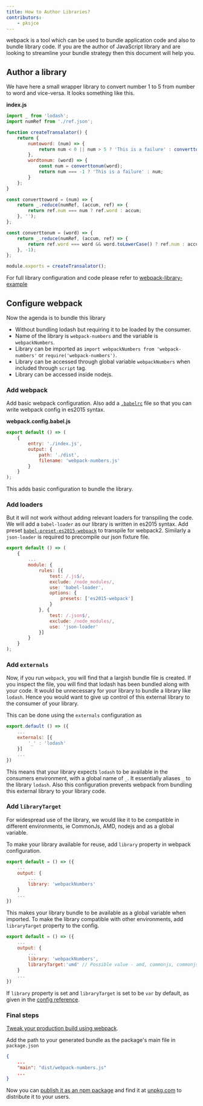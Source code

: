 ```yaml
---
title: How to Author Libraries?
contributors:
    - pksjce
---
```


webpack is a tool which can be used to bundle application code and also to bundle library code. If you are the author of JavaScript library and are looking to streamline your bundle strategy then this document will help you.

## Author a library

We have here a small wrapper library to convert number 1 to 5 from number to word and vice-versa. It looks something like this.

__index.js__
```javascript
import _ from 'lodash';
import numRef from './ref.json';

function createTransalator() {
    return {
        numtoword: (num) => {
            return num < 0 || num > 5 ? 'This is a failure' : converttoword(num);
        },
        wordtonum: (word) => {
            const num = converttonum(word);
            return num === -1 ? 'This is a failure' : num;
        }
    };
}

const converttoword = (num) => {
    return _.reduce(numRef, (accum, ref) => {
        return ref.num === num ? ref.word : accum;
    }, '');
};

const converttonum = (word) => {
    return _.reduce(numRef, (accum, ref) => {
        return ref.word === word && word.toLowerCase() ? ref.num : accum;
    }, -1);
};

module.exports = createTransalator();

```
For full library configuration and code please refer to [webpack-library-example](https://github.com/kalcifer/webpack-library-example)

## Configure webpack

Now the agenda is to bundle this library
  - Without bundling lodash but requiring it to be loaded by the consumer.
  - Name of the library is `webpack-numbers` and the variable is `webpackNumbers`.
  - Library can be imported as `import webpackNumbers from 'webpack-numbers'` or `require('webpack-numbers')`.
  - Library can be accessed through global variable `webpackNumbers` when included through `script` tag.
  - Library can be accessed inside nodejs.

### Add webpack

Add basic webpack configuration.
Also add a [`.babelrc`](https://babeljs.io/docs/usage/babelrc/) file so that you can write webpack config in es2015 syntax.

__webpack.config.babel.js__
```javascript
export default () => (
    {
        entry: './index.js',
        output: {
            path: './dist',
            filename: 'webpack-numbers.js'
        }
    }
);

```

This adds basic configuration to bundle the library.

### Add loaders

But it will not work without adding relevant loaders for transpiling the code.
We will add a `babel-loader` as our library is written in es2015 syntax. Add preset [`babel-preset-es2015-webpack`](https://www.npmjs.com/package/babel-preset-es2015-webpack) to transpile for webpack2.
Similarly a `json-loader` is required to precompile our json fixture file.

```javascript
export default () => (
    {
        ...
        module: {
            rules: [{
                test: /.js$/,
                exclude: /node_modules/,
                use: 'babel-loader',
                options: {
                    presets: ['es2015-webpack']
                }
            }, {
                test: /.json$/,
                exclude: /node_modules/,
                use: 'json-loader'
            }]
        }
    }
);
```
### Add `externals`

Now, if you run `webpack`, you will find that a largish bundle file is created. If you inspect the file, you will find that lodash has been bundled along with your code.
It would be unnecessary for your library to bundle a library like `lodash`. Hence you would want to give up control of this external library to the consumer of your library.

This can be done using the `externals` configuration as

```javascript
export.default () => ({
    ...
    externals: [{
        '_' : 'lodash'
    }]
    ...
})
```

This means that your library expects `lodash` to be available in the consumers environment, with a global name of `_`. It essentially aliases `_` to the library `lodash`.
Also this configuration prevents webpack from bundling this external library to your library code.

### Add `libraryTarget`

For widespread use of the library, we would like it to be compatible in different environments, ie CommonJs, AMD, nodejs and as a global variable.

To make your library available for reuse, add `library` property in webpack configuration.

```javascript
export default = () => ({
    ...
    output: {
        ...
        library: 'webpackNumbers'
    }
    ...
})
```

This makes your library bundle to be available as a global variable when imported.
To make the library compatible with other environments, add `libraryTarget` property to the config.

```javascript
export default = () => ({
    ...
    output: {
        ...
        library: 'webpackNumbers',
        libraryTarget:'umd' // Possible value - amd, commonjs, commonjs2, commonjs-module, this, var
    }
    ...
})
```

If `library` property is set and `libraryTarget` is set to be `var` by default, as given in the [config reference](/configuration/output).

### Final steps

[Tweak your production build using webpack](/how-to/generate-production-build).

Add the path to your generated bundle as the package's main file in `package.json`

```json
{
    ...
    "main": "dist/webpack-numbers.js"
    ...
}
```

Now you can [publish it as an npm package](https://docs.npmjs.com/getting-started/publishing-npm-packages) and find it at [unpkg.com](https://unpkg.com/#/) to distribute it to your users.